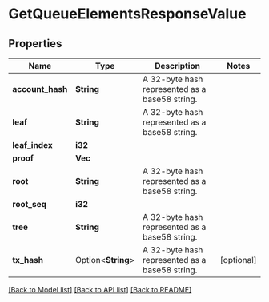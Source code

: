 # GetQueueElementsResponseValue

## Properties

Name | Type | Description | Notes
------------ | ------------- | ------------- | -------------
**account_hash** | **String** | A 32-byte hash represented as a base58 string. | 
**leaf** | **String** | A 32-byte hash represented as a base58 string. | 
**leaf_index** | **i32** |  | 
**proof** | **Vec<String>** |  | 
**root** | **String** | A 32-byte hash represented as a base58 string. | 
**root_seq** | **i32** |  | 
**tree** | **String** | A 32-byte hash represented as a base58 string. | 
**tx_hash** | Option<**String**> | A 32-byte hash represented as a base58 string. | [optional]

[[Back to Model list]](../README.md#documentation-for-models) [[Back to API list]](../README.md#documentation-for-api-endpoints) [[Back to README]](../README.md)


